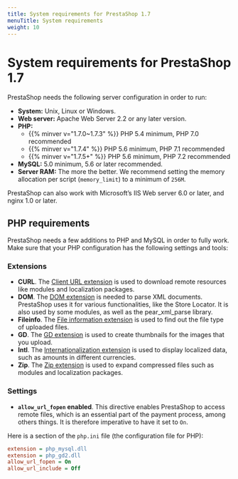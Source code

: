 ```yaml
---
title: System requirements for PrestaShop 1.7
menuTitle: System requirements
weight: 10
---
```


# System requirements for PrestaShop 1.7

PrestaShop needs the following server configuration in order to run:

* **System:** Unix, Linux or Windows.
* **Web server:** Apache Web Server 2.2 or any later version.
* **PHP:**
    - {{% minver v="1.7.0~1.7.3" %}} PHP 5.4 minimum, PHP 7.0 recommended
    - {{% minver v="1.7.4" %}} PHP 5.6 minimum, PHP 7.1 recommended
    - {{% minver v="1.7.5+" %}} PHP 5.6 minimum, PHP 7.2 recommended
* **MySQL:** 5.0 minimum, 5.6 or later recommended.
* **Server RAM:** The more the better. We recommend setting the memory allocation per script (`memory_limit`) to a minimum of `256M`.

PrestaShop can also work with Microsoft’s IIS Web server 6.0 or later, and nginx 1.0 or later.

## PHP requirements

PrestaShop needs a few additions to PHP and MySQL in order to fully work. Make sure that your PHP configuration has the following settings and tools:

### Extensions

* **CURL**. The [Client URL extension](http://php.net/manual/en/book.curl.php) is used to download remote resources like modules and localization packages.
* **DOM**. The [DOM extension](http://php.net/manual/en/book.dom.php) is needed to parse XML documents. PrestaShop uses it for various functionalities, like the Store Locator. It is also used by some modules, as well as the pear_xml_parse library.
* **Fileinfo**. The [File information extension](http://php.net/manual/en/book.fileinfo.php) is used to find out the file type of uploaded files.
* **GD**. The [GD extension](http://php.net/manual/en/book.image.php) is used to create thumbnails for the images that you upload.
* **Intl**. The [Internationalization extension](http://php.net/manual/en/book.intl.php) is used to display localized data, such as amounts in different currencies.
* **Zip**. The [Zip extension](http://php.net/manual/en/book.zip.php) is used to expand compressed files such as modules and localization packages.

### Settings

* **`allow_url_fopen` enabled**. This directive enables PrestaShop to access remote files, which is an essential part of the payment process, among others things. It is therefore imperative to have it set to `On`.

Here is a section of the `php.ini` file (the configuration file for PHP):

```ini
extension = php_mysql.dll
extension = php_gd2.dll
allow_url_fopen = On
allow_url_include = Off
```
